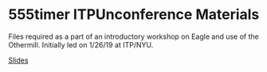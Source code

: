 # 555timer ITPUnconference Materials

Files required as a part of an introductory workshop on Eagle and use of the Othermill.  Initially led on 1/26/19 at ITP/NYU.

[Slides](https://docs.google.com/presentation/d/13K9FViqeBvbfOR0MSYSRqEZHbCwhsgrEbNn7OOyvbPI/edit#slide=id.g4dbb07c922_0_12)
